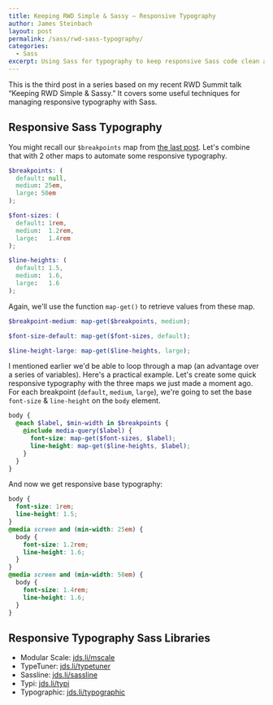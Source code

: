 ```yaml
---
title: Keeping RWD Simple & Sassy – Responsive Typography
author: James Steinbach
layout: post
permalink: /sass/rwd-sass-typography/
categories:
  - Sass
excerpt: Using Sass for typography to keep responsive Sass code clean and maintainable.
---
```


This is the third post in a series based on my recent RWD Summit talk “Keeping RWD Simple & Sassy.” It covers some useful techniques for managing responsive typography with Sass.

## Responsive Sass Typography

You might recall our `$breakpoints` map from [the last post](/sass/rwd-sass-media-queries/). Let's combine that with 2 other maps to automate some responsive typography.

```scss
$breakpoints: (
  default: null,
  medium: 25em,
  large: 50em
);
```

```scss
$font-sizes: (
  default: 1rem,
  medium:  1.2rem,
  large:   1.4rem
);
```

```scss
$line-heights: (
  default: 1.5,
  medium:  1.6,
  large:   1.6
);
```

Again, we'll use the function `map-get()` to retrieve values from these map.

```scss
$breakpoint-medium: map-get($breakpoints, medium);
```

```scss
$font-size-default: map-get($font-sizes, default);
```

```scss
$line-height-large: map-get($line-heights, large);
```

I mentioned earlier we'd be able to loop through a map (an advantage over a series of variables). Here's a practical example. Let's create some quick responsive typography with the three maps we just made a moment ago. For each breakpoint (`default`, `medium`, `large`), we're going to set the base `font-size` & `line-height` on the `body` element.

```scss
body {
  @each $label, $min-width in $breakpoints {
    @include media-query($label) {
      font-size: map-get($font-sizes, $label);
      line-height: map-get($line-heights, $label);
    }
  }
}
```

And now we get responsive base typography:

```css
body {
  font-size: 1rem;
  line-height: 1.5;
}
@media screen and (min-width: 25em) {
  body {
    font-size: 1.2rem;
    line-height: 1.6;
  }
}
@media screen and (min-width: 50em) {
  body {
    font-size: 1.4rem;
    line-height: 1.6;
  }
}
```

## Responsive Typography Sass Libraries

* Modular Scale: [jds.li/mscale](http://jds.li/mscale)
* TypeTuner: [jds.li/typetuner](http://jds.li/typetuner)
* Sassline: [jds.li/sassline](http://jds.li/sassline)
* Typi: [jds.li/typi](http://jds.li/typi)
* Typographic: [jds.li/typographic](http://jds.li/typographic)
